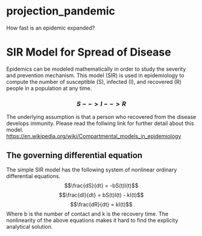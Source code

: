 # projection_pandemic
How fast is an epidemic expanded?
# SIR Model for Spread of Disease
 Epidemics can be modeled mathematically in order to study the severity and prevention mechanism. This model (SIR) is used in epidemiology to compute the number of susceptible (S), infected (I), and recovered (R) people
in a population at any time. 

###  $$ S --> I --> R$$
The underlying assumption is that a person who recovered from the disease develops immunity. Please read the follwing link for further detail about this model. 
https://en.wikipedia.org/wiki/Compartmental_models_in_epidemiology
## The governing differential equation
The simple SIR model has the following system of nonlinear ordinary differential equations.
$$\frac{dS}{dt} = -bS(t)I(t)$$
$$\frac{dI}{dt} = bS(t)I(t) - kI(t)$$
$$\frac{dR}{dt} = kI(t)$$
Where b is the number of contact and k is the recovery time.
The nonlinearity of the above equations makes it hard to find the explicity analytical solution.

